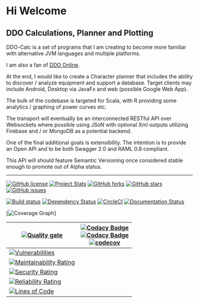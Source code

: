 # Hi Welcome

## DDO Calculations, Planner and Plotting

DDO-Calc is a set of programs that I am creating to become more familiar with alternative JVM languages and multiple platforms.

I am also a fan of [DDO Online](http://www.ddo.com).

At the end, I would like to create a Character planner that includes the ability to discover / analyze equipment and support a database. Target clients may include Android, Desktop via JavaFx and web (possible Google Web App).

The bulk of the codebase is targeted for Scala, with R providing some analytics / graphing of power curves etc.

The transport will eventually be an interconnected RESTful API over Websockets where possible using JSoN with optional Xml outputs utilizing Firebase and / or MongoDB as a potential backend.

One of the final additional goals is extensibility. The intention is to provide an Open API and to be both Swagger 2.0 and RAML 0.8 compliant.

This API will should feature Semantic Versioning once considered stable enough to promote out of Alpha status.

---

[![GitHub license](https://img.shields.io/badge/license-Apache%202-blue.svg?style=plastic)](https://raw.githubusercontent.com/adarro/ddo-calc/master/LICENSE) [![Project Stats](https://www.openhub.net/p/ddo-calc/widgets/project_thin_badge?format=gif&ref=Thin+badge)](https://www.openhub.net/p/ddo-calc) [![GitHub forks](https://img.shields.io/github/forks/adarro/ddo-calc.svg?style=plastic)](https://github.com/adarro/ddo-calc/network) [![GitHub stars](https://img.shields.io/github/stars/adarro/ddo-calc.svg?style=plastic)](https://github.com/adarro/ddo-calc/stargazers) [![GitHub issues](https://img.shields.io/github/issues/adarro/ddo-calc.svg?style=plastic)](https://github.com/adarro/ddo-calc/issues)

[![Build status](https://ci.appveyor.com/api/projects/status/pnp0ghiwcu2lpkft?svg=true)](https://ci.appveyor.com/project/adarro/ddo-calc) [![Dependency Status](https://www.versioneye.com/user/projects/58c90554d01cb20045124875/badge.svg?style=plastic)](https://www.versioneye.com/user/projects/58c90554d01cb20045124875) [![CircleCI](https://circleci.com/gh/truthencode/ddo-calc/tree/master.svg?style=shield)](https://circleci.com/gh/truthencode/ddo-calc/?branch=master) [![Documentation Status](https://readthedocs.org/projects/ddo-calc/badge/?version=latest)](https://ddo-calc.readthedocs.io/en/latest/?badge=latest)

[![Coverage Graph](https://codecov.io/gh/truthencode/ddo-calc/graphs/tree.svg?token=nGgcixP5rr)]

| [![Quality gate](https://sonarcloud.io/api/project_badges/quality_gate?project=truthencode_ddo-calc)](https://sonarcloud.io/summary/new_code?id=truthencode_ddo-calc)                            | [![Codacy Badge](https://app.codacy.com/project/badge/Grade/a32019b5ef2f4fe6a58a348a61184c3a)](https://app.codacy.com/gh/truthencode/ddo-calc/dashboard?utm_source=gh&utm_medium=referral&utm_content=&utm_campaign=Badge_grade) <br>[![Codacy Badge](https://app.codacy.com/project/badge/Coverage/a32019b5ef2f4fe6a58a348a61184c3a)](https://app.codacy.com/gh/truthencode/ddo-calc/dashboard?utm_source=gh&utm_medium=referral&utm_content=&utm_campaign=Badge_coverage)<br>[![codecov](https://codecov.io/gh/truthencode/ddo-calc/graph/badge.svg?token=nGgcixP5rr)](https://codecov.io/gh/truthencode/ddo-calc) |
| ------------------------------------------------------------------------------------------------------------------------------------------------------------------------------------------------ | -------------------------------------------------------------------------------------------------------------------------------------------------------------------------------------------------------------------------------------------------------------------------------------------------------------------------------------------------------------------------------------------------------------------------------------------------------------------------------------------------------------------------------------------------------------------------------------------------------------------- |
| [![Vulnerabilities](https://sonarcloud.io/api/project_badges/measure?project=truthencode_ddo-calc&metric=vulnerabilities)](https://sonarcloud.io/summary/new_code?id=truthencode_ddo-calc)       ||
| [![Maintainability Rating](https://sonarcloud.io/api/project_badges/measure?project=truthencode_ddo-calc&metric=sqale_rating)](https://sonarcloud.io/summary/new_code?id=truthencode_ddo-calc)   ||
| [![Security Rating](https://sonarcloud.io/api/project_badges/measure?project=truthencode_ddo-calc&metric=security_rating)](https://sonarcloud.io/summary/new_code?id=truthencode_ddo-calc)       ||
| [![Reliability Rating](https://sonarcloud.io/api/project_badges/measure?project=truthencode_ddo-calc&metric=reliability_rating)](https://sonarcloud.io/summary/new_code?id=truthencode_ddo-calc) ||
| [![Lines of Code](https://sonarcloud.io/api/project_badges/measure?project=truthencode_ddo-calc&metric=ncloc)](https://sonarcloud.io/summary/new_code?id=truthencode_ddo-calc)                   ||
